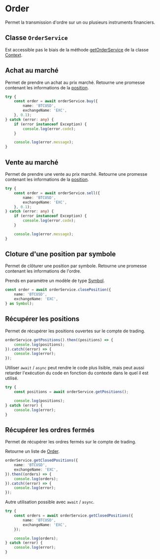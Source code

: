 # Order

Permet la transmission d'ordre sur un ou plusieurs instruments financiers.

## Classe `OrderService`

Est accessible pas le biais de la méthode [getOrderService](./common.md#acces-au-service-de-passage-d-ordre) de la classe [Context](./common.md#context).

## Achat au marché

Permet de prendre un achat au prix marché. Retourne une promesse contenant les informations de la [position](./models.md#position).

```ts
try {
    const order = await orderService.buy({
        name: 'BTCUSD',
        exchangeName: 'EXC',
    }, 0.1);
} catch (error: any) {
	if (error instanceof Exception) {
	    console.log(error.code);
	}

	console.log(error.message);
}
```

## Vente au marché

Permet de prendre une vente au prix marché. Retourne une promesse contenant les informations de la [position](./models.md#position).

```ts
try {
    const order = await orderService.sell({
        name: 'BTCUSD',
        exchangeName: 'EXC',
    }, 0.1);
} catch (error: any) {
	if (error instanceof Exception) {
	    console.log(error.code);
	}

	console.log(error.message);
}
```

## Cloture d'une position par symbole

Permet de clôturer une position par symbole. Retourne une promesse contenant les informations de l'ordre.

Prends en paramètre un modèle de type [Symbol](api/models.md#symbol).

```ts
const order = await orderService.closePosition({
    name: 'BTCUSD',
    exchangeName: 'EXC',
} as Symbol);
```

## Récupérer les positions

Permet de récupérer les positions ouvertes sur le compte de trading.

```ts
orderService.getPositions().then((positions) => {
    console.log(positions);
}).catch((error) => {
    console.log(error);
});
```

Utiliser `await` / `async` peut rendre le code plus lisible, mais peut aussi retarder l'exécution du code en fonction du contexte dans le quel il est utilisé.

```ts
try {
    const positions = await orderService.getPositions();

    console.log(positions);
} catch (error) {
    console.log(error);
}
```

## Récupérer les ordres fermés

Permet de récupérer les ordres fermés sur le compte de trading.

Retourne un liste de [Order](./models.md#order).

```ts
orderService.getClosedPositions({
    name: 'BTCUSD',
    exchangeName: 'EXC',
}).then((orders) => {
    console.log(orders);
}).catch((error) => {
    console.log(error);
});
```

Autre utilisation possible avec `await` / `async`.

```ts
try {
    const orders = await orderService.getClosedPositions({
        name: 'BTCUSD',
        exchangeName: 'EXC',
    });

    console.log(orders);
} catch (error) {
    console.log(error);
}
```